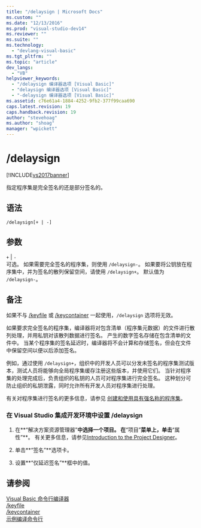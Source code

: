 ```yaml
---
title: "/delaysign | Microsoft Docs"
ms.custom: ""
ms.date: "12/13/2016"
ms.prod: "visual-studio-dev14"
ms.reviewer: ""
ms.suite: ""
ms.technology: 
  - "devlang-visual-basic"
ms.tgt_pltfrm: ""
ms.topic: "article"
dev_langs: 
  - "VB"
helpviewer_keywords: 
  - "/delaysign 编译器选项 [Visual Basic]"
  - "delaysign 编译器选项 [Visual Basic]"
  - "-delaysign 编译器选项 [Visual Basic]"
ms.assetid: c76e61a4-1884-4252-9fb2-377f99caa690
caps.latest.revision: 19
caps.handback.revision: 19
author: "stevehoag"
ms.author: "shoag"
manager: "wpickett"
---
```

# /delaysign
[!INCLUDE[vs2017banner](../../../csharp/includes/vs2017banner.md)]

指定程序集是完全签名的还是部分签名的。  
  
## 语法  
  
```  
/delaysign[+ | -]  
```  
  
## 参数  
 `+` &#124; `-`  
 可选。  如果需要完全签名的程序集，则使用 `/delaysign-`。  如果要将公钥放在程序集中，并为签名的散列保留空间，请使用 `/delaysign+`。  默认值为 `/delaysign-`。  
  
## 备注  
 如果不与 [\/keyfile](../../../visual-basic/reference/command-line-compiler/keyfile.md) 或 [\/keycontainer](../../../visual-basic/reference/command-line-compiler/keycontainer.md) 一起使用，`/delaysign` 选项将无效。  
  
 如果要求完全签名的程序集，编译器将对包含清单（程序集元数据）的文件进行散列处理，并用私钥对该散列数据进行签名。  产生的数字签名存储在包含清单的文件中。  当某个程序集的签名延迟时，编译器将不会计算和存储签名，但会在文件中保留空间以便以后添加签名。  
  
 例如，通过使用 `/delaysign+`，组织中的开发人员可以分发未签名的程序集测试版本，测试人员将能够向全局程序集缓存注册这些版本，并使用它们。  当针对程序集的处理完成后，负责组织的私钥的人员可对程序集进行完全签名。  这种划分可防止组织的私钥泄露，同时允许所有开发人员对程序集进行处理。  
  
 有关对程序集进行签名的更多信息，请参见 [创建和使用具有强名称的程序集](../Topic/Creating%20and%20Using%20Strong-Named%20Assemblies.md)。  
  
### 在 Visual Studio 集成开发环境中设置 \/delaysign  
  
1.  在**“解决方案资源管理器”**中选择一个项目。  在**“项目”**菜单上，单击**“属性”**。  有关更多信息，请参见[Introduction to the Project Designer](http://msdn.microsoft.com/zh-cn/898dd854-c98d-430c-ba1b-a913ce3c73d7)。  
  
2.  单击**“签名”**选项卡。  
  
3.  设置**“仅延迟签名”**框中的值。  
  
## 请参阅  
 [Visual Basic 命令行编译器](../../../visual-basic/reference/command-line-compiler/index.md)   
 [\/keyfile](../../../visual-basic/reference/command-line-compiler/keyfile.md)   
 [\/keycontainer](../../../visual-basic/reference/command-line-compiler/keycontainer.md)   
 [示例编译命令行](../../../visual-basic/reference/command-line-compiler/sample-compilation-command-lines.md)